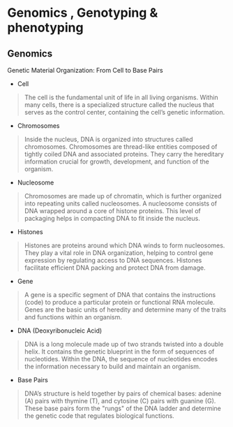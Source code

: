 # Genomics , Genotyping & phenotyping

## Genomics

Genetic Material Organization: From Cell to Base Pairs

* Cell
> The cell is the fundamental unit of life in all living organisms. Within many cells, there is a specialized structure called the nucleus that serves as the control center, containing the cell’s genetic information.

* Chromosomes
> Inside the nucleus, DNA is organized into structures called chromosomes. Chromosomes are thread-like entities composed of tightly coiled DNA and associated proteins. They carry the hereditary information crucial for growth, development, and function of the organism.

 * Nucleosome
> Chromosomes are made up of chromatin, which is further organized into repeating units called nucleosomes. A nucleosome consists of DNA wrapped around a core of histone proteins. This level of packaging helps in compacting DNA to fit inside the nucleus.

* Histones
> Histones are proteins around which DNA winds to form nucleosomes. They play a vital role in DNA organization, helping to control gene expression by regulating access to DNA sequences. Histones facilitate efficient DNA packing and protect DNA from damage.

* Gene
> A gene is a specific segment of DNA that contains the instructions (code) to produce a particular protein or functional RNA molecule. Genes are the basic units of heredity and determine many of the traits and functions within an organism.

* DNA (Deoxyribonucleic Acid)
> DNA is a long molecule made up of two strands twisted into a double helix. It contains the genetic blueprint in the form of sequences of nucleotides. Within the DNA, the sequence of nucleotides encodes the information necessary to build and maintain an organism.

* Base Pairs
> DNA’s structure is held together by pairs of chemical bases: adenine (A) pairs with thymine (T), and cytosine (C) pairs with guanine (G). These base pairs form the "rungs" of the DNA ladder and determine the genetic code that regulates biological functions.
